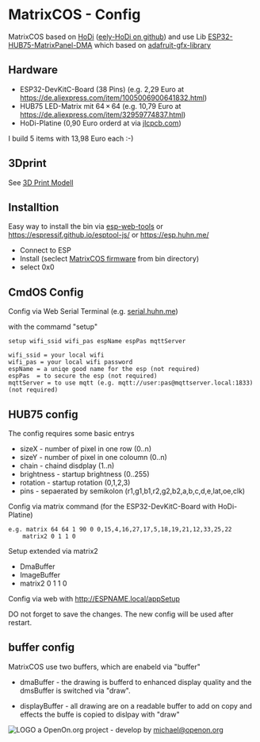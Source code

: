 
# MatrixCOS - Config


MatrixCOS based on <a href='https://eely.eu/'>HoDi</a> (<a href='https://github.com/JPlenert/eely-hodi'>eely-HoDi on github</a>)
and use Lib <a href='https://github.com/mrcodetastic/ESP32-HUB75-MatrixPanel-DMA'>ESP32-HUB75-MatrixPanel-DMA</a>
which based on <a href='https://github.com/adafruit/Adafruit-GFX-Library'>adafruit-gfx-library</a>

## Hardware

- ESP32-DevKitC-Board (38 Pins) (e.g. 2,29 Euro at https://de.aliexpress.com/item/1005006900641832.html)
- HUB75 LED-Matrix mit 64 × 64 (e.g.  10,79 Euro at https://de.aliexpress.com/item/32959774837.html)
- <a hrefg='https://github.com/JPlenert/eely-hodi/tree/main/eely-hodi-pcb/HoDi11P4_V.08.zip'>HoDi-Platine</a> (0,90 Euro orderd at via <a href='https://jlcpcb.com/'>jlcpcb.com</a>)

I build 5 items with 13,98 Euro each :-)

## 3Dprint 

See <a href='../3d/rdprint.md'>3D Print Modell</a>

## Installtion

Easy way to install the bin via <a href='https://web.esphome.io/'>esp-web-tools</a>
or <a href="https://espressif.github.io/esptool-js/">https://espressif.github.io/esptool-js/</a>
or <a href="https://esp.huhn.me/">https://esp.huhn.me/</a>
- Connect to ESP
- Install (seclect <a href='../bin/'>MatrixCOS firmware</a> from bin directory)
- select 0x0

## CmdOS Config 

Config via Web Serial Terminal (e.g. <a href='https://serial.huhn.me/'>serial.huhn.me</a>)

with the commamd "setup"

	setup wifi_ssid wifi_pas espName espPas mqttServer
	
	wifi_ssid = your local wifi 
	wifi_pas = your local wifi password 	
    espName = a uniqe good name for the esp (not required)
    espPas	= to secure the esp (not required)
	mqttServer = to use mqtt (e.g. mqtt://user:pas@mqttserver.local:1833) (not required)
	
	
## HUB75 config
The config requires some basic entrys
- sizeX - number of pixel in one row (0..n)
- sizeY - number of pixel in one coloumn (0..n)
- chain - chaind disdplay (1..n)
- brightness - startup brightness (0..255)
- rotation - startup rotation (0,1,2,3)
- pins  - sepaerated by semikolon (r1,g1,b1,r2,g2,b2,a,b,c,d,e,lat,oe,clk)

Config via matrix command (for the ESP32-DevKitC-Board with HoDi-Platine)

	e.g. matrix 64 64 1 90 0 0,15,4,16,27,17,5,18,19,21,12,33,25,22
		matrix2 0 1 1 0
		
Setup extended via matrix2
- DmaBuffer
- ImageBuffer 	
- 
	matrix2 0 1 1 0
	
Config via web with 
	http://ESPNAME.local/appSetup
	
DO not forget to save the changes. 
The new config will be used after restart. 

	
## buffer config
MatrixCOS use two buffers, which are enabeld via "buffer"

- dmaBuffer - the drawing is bufferd to enhanced display quality 
and the dmsBuffer is switched via "draw".

- displayBuffer - all drawing are on a readable buffer to add on copy and effects 
the buffe is copied to dislpay with "draw"

 
![LOGO](../images/Hub75_logo_32x32.gif) a OpenOn.org project - develop by michael@openon.org 